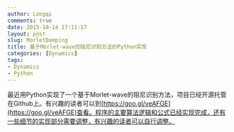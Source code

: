 ```yaml
---
author: Longqi
comments: true
date: 2015-10-14 17:11:17
layout: post
slug: MorletDamping
title: 基于Morlet-wave的阻尼识别方法的Python实现
categories: [Dynamics]
tags:
- Dynamics
- Python
---
```

最近用Python实现了一个基于Morlet-wave的阻尼识别方法，项目已经开源托管在Github上。有兴趣的读者可以到[https://goo.gl/veAFGE](https://goo.gl/veAFGE)查看。程序的主要算法逻辑和公式已经实现完成，还有一些细节的实现部分需要调整，有兴趣的读者可以自行调整。

